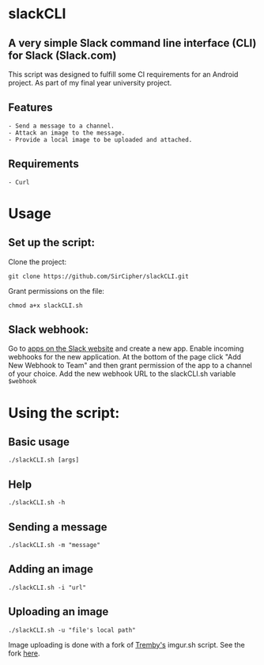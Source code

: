 # slackCLI
A very simple Slack command line interface (CLI) for Slack (Slack.com)
----------------------------------------------------------------------

This script was designed to fulfill some CI requirements for an Android project. As part of my final year university project.

Features
--------
    - Send a message to a channel.
    - Attack an image to the message.
    - Provide a local image to be uploaded and attached.

Requirements
------------
    - Curl

Usage
=====

Set up the script:
------------------

Clone the project:

``` git clone https://github.com/SirCipher/slackCLI.git ```

Grant permissions on the file:

``` chmod a+x slackCLI.sh ```

Slack webhook:
--------------

Go to [apps on the Slack website](https://api.slack.com/apps?new_app) and create a new app. 
Enable incoming webhooks for the new application. 
At the bottom of the page click "Add New Webhook to Team" and then grant permission of the app to a channel of your choice. 
Add the new webhook URL to the slackCLI.sh variable ```$webhook```


Using the script:
=================
Basic usage
-----------
``` ./slackCLI.sh [args] ```

Help 
----
``` ./slackCLI.sh -h ``` 

Sending a message
-----------------
``` ./slackCLI.sh -m "message" ```

Adding an image
---------------
``` ./slackCLI.sh -i "url" ```

Uploading an image
------------------
``` ./slackCLI.sh -u "file's local path" ```

Image uploading is done with a fork of [Tremby's](https://github.com/tremby/imgur.sh) imgur.sh script. See the fork [here](https://github.com/SirCipher/imgur.sh).